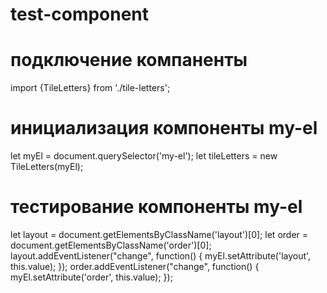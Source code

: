 # test-component

# подключение компаненты
import {TileLetters} from './tile-letters'; 


# инициализация компоненты my-el
let myEl = document.querySelector('my-el');
let tileLetters = new TileLetters(myEl);

# тестирование компоненты my-el
let layout = document.getElementsByClassName('layout')[0];
let order = document.getElementsByClassName('order')[0];
layout.addEventListener("change", function() {
   myEl.setAttribute('layout', this.value);
});
order.addEventListener("change", function() {
   myEl.setAttribute('order', this.value);
});
